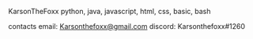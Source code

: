 KarsonTheFoxx
python, java, javascript, html, css, basic, bash

contacts
email: Karsonthefoxx@gmail.com
discord: Karsonthefoxx#1260
